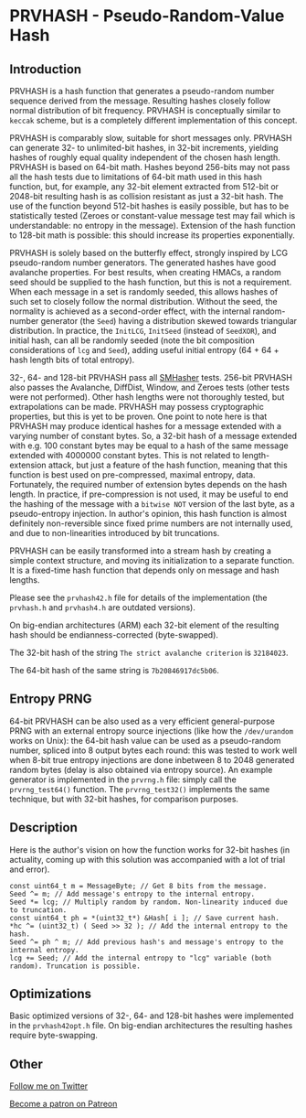 # PRVHASH - Pseudo-Random-Value Hash #

## Introduction ##

PRVHASH is a hash function that generates a pseudo-random number sequence
derived from the message. Resulting hashes closely follow normal distribution
of bit frequency. PRVHASH is conceptually similar to `keccak` scheme, but is a
completely different implementation of this concept.

PRVHASH is comparably slow, suitable for short messages only. PRVHASH can
generate 32- to unlimited-bit hashes, in 32-bit increments, yielding hashes of
roughly equal quality independent of the chosen hash length. PRVHASH is based
on 64-bit math. Hashes beyond 256-bits may not pass all the hash tests due to
limitations of 64-bit math used in this hash function, but, for example, any
32-bit element extracted from 512-bit or 2048-bit resulting hash is as
collision resistant as just a 32-bit hash. The use of the function beyond
512-bit hashes is easily possible, but has to be statistically tested
(Zeroes or constant-value message test may fail which is understandable: no
entropy in the message). Extension of the hash function to 128-bit math is
possible: this should increase its properties exponentially.

PRVHASH is solely based on the butterfly effect, strongly inspired by LCG
pseudo-random number generators. The generated hashes have good avalanche
properties. For best results, when creating HMACs, a random seed should be
supplied to the hash function, but this is not a requirement. When each
message in a set is randomly seeded, this allows hashes of such set to closely
follow the normal distribution. Without the seed, the normality is achieved as
a second-order effect, with the internal random-number generator (the `Seed`)
having a distribution skewed towards triangular distribution. In practice,
the `InitLCG`, `InitSeed` (instead of `SeedXOR`), and initial hash, can all be
randomly seeded (note the bit composition considerations of `lcg` and `Seed`),
adding useful initial entropy (64 + 64 + hash length bits of total entropy).

32-, 64- and 128-bit PRVHASH pass all [SMHasher](https://github.com/rurban/smhasher)
tests. 256-bit PRVHASH also passes the Avalanche, DiffDist, Window, and Zeroes
tests (other tests were not performed). Other hash lengths were not
thoroughly tested, but extrapolations can be made. PRVHASH may possess
cryptographic properties, but this is yet to be proven. One point to note here
is that PRVHASH may produce identical hashes for a message extended with a
varying number of constant bytes. So, a 32-bit hash of a message extended with
e.g. 100 constant bytes may be equal to a hash of the same message extended
with 4000000 constant bytes. This is not related to length-extension attack,
but just a feature of the hash function, meaning that this function is best
used on pre-compressed, maximal entropy, data. Fortunately, the required
number of extension bytes depends on the hash length. In practice, if
pre-compression is not used, it may be useful to end the hashing of the
message with a `bitwise NOT` version of the last byte, as a pseudo-entropy
injection. In author's opinion, this hash function is almost definitely
non-reversible since fixed prime numbers are not internally used, and due to
non-linearities introduced by bit truncations.

PRVHASH can be easily transformed into a stream hash by creating a simple
context structure, and moving its initialization to a separate function. It is
a fixed-time hash function that depends only on message and hash lengths.

Please see the `prvhash42.h` file for details of the implementation (the
`prvhash.h` and `prvhash4.h` are outdated versions).

On big-endian architectures (ARM) each 32-bit element of the resulting hash
should be endianness-corrected (byte-swapped).

The 32-bit hash of the string `The strict avalanche criterion` is `32184023`.

The 64-bit hash of the same string is `7b20846917dc5b06`.

## Entropy PRNG ##

64-bit PRVHASH can be also used as a very efficient general-purpose PRNG with
an external entropy source injections (like how the `/dev/urandom` works on
Unix): the 64-bit hash value can be used as a pseudo-random number, spliced
into 8 output bytes each round: this was tested to work well when 8-bit true
entropy injections are done inbetween 8 to 2048 generated random bytes (delay
is also obtained via entropy source). An example generator is implemented in
the `prvrng.h` file: simply call the `prvrng_test64()` function. The
`prvrng_test32()` implements the same technique, but with 32-bit hashes, for
comparison purposes.

## Description ##

Here is the author's vision on how the function works for 32-bit hashes (in
actuality, coming up with this solution was accompanied with a lot of trial
and error).

    const uint64_t m = MessageByte; // Get 8 bits from the message.
    Seed ^= m; // Add message's entropy to the internal entropy.
    Seed *= lcg; // Multiply random by random. Non-linearity induced due to truncation.
    const uint64_t ph = *(uint32_t*) &Hash[ i ]; // Save current hash.
    *hc ^= (uint32_t) ( Seed >> 32 ); // Add the internal entropy to the hash.
    Seed ^= ph ^ m; // Add previous hash's and message's entropy to the internal entropy.
	lcg += Seed; // Add the internal entropy to "lcg" variable (both random). Truncation is possible.

## Optimizations ##

Basic optimized versions of 32-, 64- and 128-bit hashes were implemented in
the `prvhash42opt.h` file. On big-endian architectures the resulting hashes
require byte-swapping.

## Other ##

[Follow me on Twitter](https://twitter.com/AlekseyVaneev)

[Become a patron on Patreon](https://patreon.com/aleksey_vaneev)
